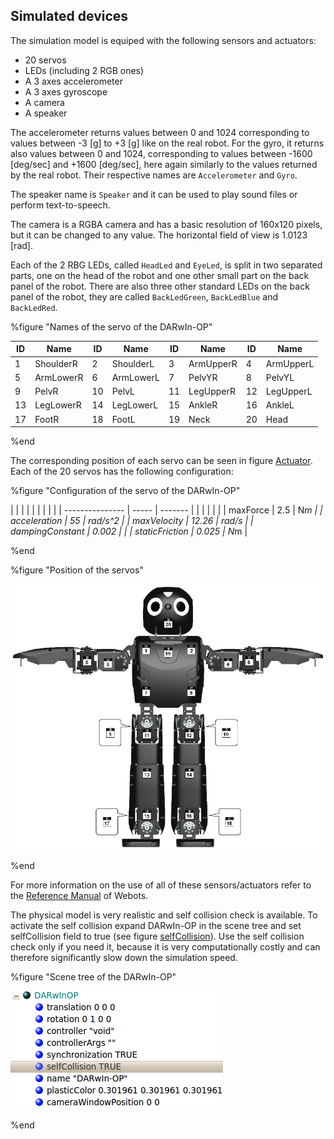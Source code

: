 ## Simulated devices

The simulation model is equiped with the following sensors and actuators:

- 20 servos
- LEDs (including 2 RGB ones)
- A 3 axes accelerometer
- A 3 axes gyroscope
- A camera
- A speaker

The accelerometer returns values between 0 and 1024 corresponding to values
between -3 [g] to +3 [g] like on the real robot. For the gyro, it returns also
values between 0 and 1024, corresponding to values between -1600 [deg/sec] and
+1600 [deg/sec], here again similarly to the values returned by the real robot.
Their respective names are `Accelerometer` and `Gyro`.

The speaker name is `Speaker` and it can be used to play sound files or perform text-to-speech.

The camera is a RGBA camera and has a basic resolution of 160x120 pixels, but it
can be changed to any value. The horizontal field of view is 1.0123 [rad].

Each of the 2 RBG LEDs, called `HeadLed` and `EyeLed`, is split in two separated
parts, one on the head of the robot and one other small part on the back panel
of the robot. There are also three other standard LEDs on the back panel of the
robot, they are called `BackLedGreen`, `BackLedBlue` and `BackLedRed`.

%figure "Names of the servo of the DARwIn-OP"

| ID | Name      | ID | Name      | ID | Name      | ID | Name      |
| -- | --------- | -- | --------- | -- | --------- | -- | --------- |
| 1  | ShoulderR | 2  | ShoulderL | 3  | ArmUpperR | 4  | ArmUpperL |
| 5  | ArmLowerR | 6  | ArmLowerL | 7  | PelvYR    | 8  | PelvYL    |
| 9  | PelvR     | 10 | PelvL     | 11 | LegUpperR | 12 | LegUpperL |
| 13 | LegLowerR | 14 | LegLowerL | 15 | AnkleR    | 16 | AnkleL    |
| 17 | FootR     | 18 | FootL     | 19 | Neck      | 20 | Head      |

%end

The corresponding position of each servo can be seen in figure
[Actuator](#position-of-the-servos). Each of the 20 servos has the following
configuration:

%figure "Configuration of the servo of the DARwIn-OP"

|                |      |        | | | | |  |
| --------------- | ----- | ------- |  |  |  |  |  |
| maxForce        | 2.5   | N*m     |
| acceleration    | 55    | rad/s^2 |
| maxVelocity     | 12.26 | rad/s   |
| dampingConstant | 0.002 |         |
| staticFriction  | 0.025 | N*m     |

%end

%figure "Position of the servos"

![DARwIn-OP_Actuator.png](images/DARwIn-OP_Actuator.png)

%end

For more information on the use of all of these sensors/actuators refer to the
[Reference Manual](http://www.cyberbotics.com/reference) of Webots.

The physical model is very realistic and self collision check is available. To
activate the self collision expand DARwIn-OP in the scene tree and set
selfCollision field to true (see figure
[selfCollision](#scene-tree-of-the-darwin-op)). Use the self collision check
only if you need it, because it is very computationally costly and can therefore
significantly slow down the simulation speed.

%figure "Scene tree of the DARwIn-OP"

![selfCollision.png](images/selfCollision.png)

%end

